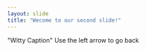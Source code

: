 ```yaml
---
layout: slide
title: "Wecome to our second slide!"
--- 
```

"Witty Caption"
Use the left arrow to go back
